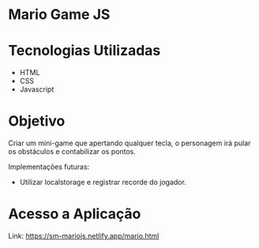 <h1>Mario Game JS</h1>
<h1>Tecnologias Utilizadas</h1>
<ul>
  <li>HTML</li>
  <li>CSS</li>
  <li>Javascript</li>
</ul>
<h1>Objetivo</h1>
<p>Criar um mini-game que apertando qualquer tecla, o personagem irá pular os obstáculos e contabilizar os pontos.</p>
<p>Implementações futuras: </p>
<ul>
  <li>Utilizar localstorage e registrar recorde do jogador.</li>
</ul>

<h1>Acesso a Aplicação</h1>
<p>Link: <a href="https://sm-mariojs.netlify.app/mario.html" target="_blank">https://sm-mariojs.netlify.app/mario.html</a></p>

